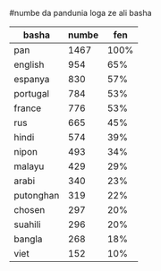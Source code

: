 #numbe da pandunia loga ze ali basha

| basha | numbe | fen |
|-------|-------|-----|
| pan | 1467 | 100% |
| english | 954 | 65% |
| espanya | 830 | 57% |
| portugal | 784 | 53% |
| france | 776 | 53% |
| rus | 665 | 45% |
| hindi | 574 | 39% |
| nipon | 493 | 34% |
| malayu | 429 | 29% |
| arabi | 340 | 23% |
| putonghan | 319 | 22% |
| chosen | 297 | 20% |
| suahili | 296 | 20% |
| bangla | 268 | 18% |
| viet | 152 | 10% |
